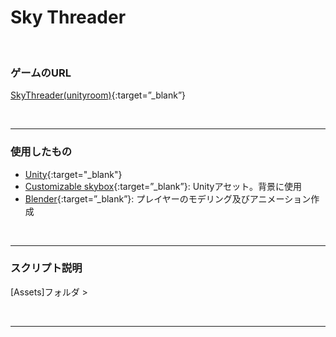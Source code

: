 # Sky Threader

<br>

### ゲームのURL
[SkyThreader(unityroom)](https://unityroom.com/games/skythreader){:target=”_blank”}

<br>

---
### 使用したもの
- [Unity](https://unity.com/ja){:target="_blank"}
- [Customizable skybox](https://assetstore.unity.com/packages/2d/textures-materials/sky/customizable-skybox-174576){:target=”_blank”}: Unityアセット。背景に使用
- [Blender](https://www.blender.jp/){:target=”_blank”}: プレイヤーのモデリング及びアニメーション作成

<br>

---
### スクリプト説明
[Assets]フォルダ >

<br>

---
